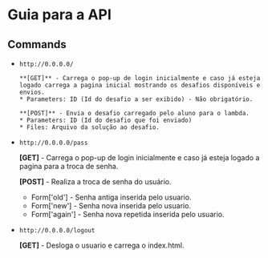 # Guia para a API

## Commands

* `http://0.0.0.0/` 

      **[GET]** - Carrega o pop-up de login inicialmente e caso já esteja logado carrega a pagina inicial mostrando os desafios disponíveis e envios.
      * Parameters: ID (Id do desafio a ser exibido) - Não obrigatório.

      **[POST]** - Envia o desafio carregado pelo aluno para o lambda.
      * Parameters: ID (Id do desafio que foi enviado)
      * Files: Arquivo da solução ao desafio.

* `http://0.0.0.0/pass` 

    **[GET]** - Carrega o pop-up de login inicialmente e caso já esteja logado a pagina para a troca de senha.

    **[POST]** - Realiza a troca de senha do usuário.
     * Form['old'] - Senha antiga inserida pelo usuario.
     * Form['new'] - Senha nova inserida pelo usuario.
     * Form['again'] - Senha nova repetida inserida pelo usuario.

* `http://0.0.0.0/logout` 

    **[GET]** - Desloga o usuario e carrega o index.html.
